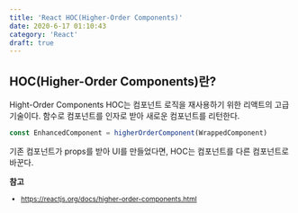 ```yaml
---
title: 'React HOC(Higher-Order Components)'
date: 2020-6-17 01:10:43
category: 'React'
draft: true
---
```


## HOC(Higher-Order Components)란?

Hight-Order Components HOC는 컴포넌트 로직을 재사용하기 위한 리액트의 고급 기술이다. 함수로 컴포넌트를 인자로 받아 새로운 컴포넌트를 리턴한다.

```jsx
const EnhancedComponent = higherOrderComponent(WrappedComponent)
```

기존 컴포넌트가 props를 받아 UI를 만들었다면, HOC는 컴포넌트를 다른 컴포넌트로 바꾼다.

**참고**

<div style="font-size: 12px;">

- https://reactjs.org/docs/higher-order-components.html

</div>
